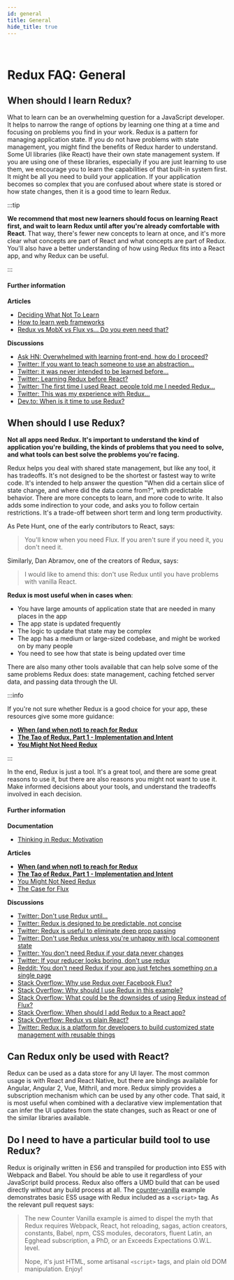 ```yaml
---
id: general
title: General
hide_title: true
---
```


&nbsp;

# Redux FAQ: General

## When should I learn Redux?

What to learn can be an overwhelming question for a JavaScript developer. It helps to narrow the range of options by learning one thing at a time and focusing on problems you find in your work. Redux is a pattern for managing application state. If you do not have problems with state management, you might find the benefits of Redux harder to understand. Some UI libraries (like React) have their own state management system. If you are using one of these libraries, especially if you are just learning to use them, we encourage you to learn the capabilities of that built-in system first. It might be all you need to build your application. If your application becomes so complex that you are confused about where state is stored or how state changes, then it is a good time to learn Redux.

:::tip

**We recommend that most new learners should focus on learning React first, and wait to learn Redux until after you're already comfortable with React**. That way, there's fewer new concepts to learn at once, and it's more clear what concepts are part of React and what concepts are part of Redux. You'll also have a better understanding of how using Redux fits into a React app, and why Redux can be useful.

:::

#### Further information

**Articles**

- [Deciding What Not To Learn](https://gedd.ski/post/what-not-to-learn/)
- [How to learn web frameworks](https://ux.shopify.com/how-to-learn-web-frameworks-9d447cb71e68)
- [Redux vs MobX vs Flux vs... Do you even need that?](https://goshakkk.name/redux-vs-mobx-vs-flux-etoomanychoices/)

**Discussions**

- [Ask HN: Overwhelmed with learning front-end, how do I proceed?](https://news.ycombinator.com/item?id=12882816)
- [Twitter: If you want to teach someone to use an abstraction...](https://twitter.com/acemarke/status/901329101088215044)
- [Twitter: it was never intended to be learned before...](https://twitter.com/dan_abramov/status/739961787295117312)
- [Twitter: Learning Redux before React?](https://twitter.com/dan_abramov/status/739962098030137344)
- [Twitter: The first time I used React, people told me I needed Redux...](https://twitter.com/raquelxmoss/status/901576285020856320)
- [Twitter: This was my experience with Redux...](https://twitter.com/garetmckinley/status/901500556568645634)
- [Dev.to: When is it time to use Redux?](https://dev.to/dan_abramov/comment/1n2k)

## When should I use Redux?

**Not all apps need Redux. It's important to understand the kind of application you're building, the kinds of problems that you need to solve, and what tools can best solve the problems you're facing.**

Redux helps you deal with shared state management, but like any tool, it has tradeoffs. It's not designed to be the shortest or fastest way to write code. It's intended to help answer the question "When did a certain slice of state change, and where did the data come from?", with predictable behavior. There are more concepts to learn, and more code to write. It also adds some indirection to your code, and asks you to follow certain restrictions. It's a trade-off between short term and long term productivity.

As Pete Hunt, one of the early contributors to React, says:

> You'll know when you need Flux. If you aren't sure if you need it, you don't need it.

Similarly, Dan Abramov, one of the creators of Redux, says:

> I would like to amend this: don't use Redux until you have problems with vanilla React.

**Redux is most useful when in cases when**:

- You have large amounts of application state that are needed in many places in the app
- The app state is updated frequently
- The logic to update that state may be complex
- The app has a medium or large-sized codebase, and might be worked on by many people
- You need to see how that state is being updated over time

There are also many other tools available that can help solve some of the same problems Redux does: state management, caching fetched server data, and passing data through the UI.

:::info

If you're not sure whether Redux is a good choice for your app, these resources give some more guidance:

- **[When (and when not) to reach for Redux](https://changelog.com/posts/when-and-when-not-to-reach-for-redux)**
- **[The Tao of Redux, Part 1 - Implementation and Intent](https://blog.isquaredsoftware.com/2017/05/idiomatic-redux-tao-of-redux-part-1/)**
- **[You Might Not Need Redux](https://medium.com/@dan_abramov/you-might-not-need-redux-be46360cf367)**

:::

In the end, Redux is just a tool. It's a great tool, and there are some great reasons to use it, but there are also reasons you might not want to use it. Make informed decisions about your tools, and understand the tradeoffs involved in each decision.

#### Further information

**Documentation**

- [Thinking in Redux: Motivation](../understanding/thinking-in-redux/Motivation.md)

**Articles**

- **[When (and when not) to reach for Redux](https://changelog.com/posts/when-and-when-not-to-reach-for-redux)**
- **[The Tao of Redux, Part 1 - Implementation and Intent](https://blog.isquaredsoftware.com/2017/05/idiomatic-redux-tao-of-redux-part-1/)**
- [You Might Not Need Redux](https://medium.com/@dan_abramov/you-might-not-need-redux-be46360cf367)
- [The Case for Flux](https://medium.com/swlh/the-case-for-flux-379b7d1982c6)

**Discussions**

- [Twitter: Don't use Redux until...](https://twitter.com/dan_abramov/status/699241546248536064)
- [Twitter: Redux is designed to be predictable, not concise](https://twitter.com/dan_abramov/status/733742952657342464)
- [Twitter: Redux is useful to eliminate deep prop passing](https://twitter.com/dan_abramov/status/732912085840089088)
- [Twitter: Don't use Redux unless you're unhappy with local component state](https://twitter.com/dan_abramov/status/725089243836588032)
- [Twitter: You don't need Redux if your data never changes](https://twitter.com/dan_abramov/status/737036433215610880)
- [Twitter: If your reducer looks boring, don't use redux](https://twitter.com/dan_abramov/status/802564042648944642)
- [Reddit: You don't need Redux if your app just fetches something on a single page](https://www.reddit.com/r/reactjs/comments/5exfea/feedback_on_my_first_redux_app/dagglqp/)
- [Stack Overflow: Why use Redux over Facebook Flux?](https://stackoverflow.com/questions/32461229/why-use-redux-over-facebook-flux)
- [Stack Overflow: Why should I use Redux in this example?](https://stackoverflow.com/questions/35675339/why-should-i-use-redux-in-this-example)
- [Stack Overflow: What could be the downsides of using Redux instead of Flux?](https://stackoverflow.com/questions/32021763/what-could-be-the-downsides-of-using-redux-instead-of-flux)
- [Stack Overflow: When should I add Redux to a React app?](https://stackoverflow.com/questions/36631761/when-should-i-add-redux-to-a-react-app)
- [Stack Overflow: Redux vs plain React?](https://stackoverflow.com/questions/39260769/redux-vs-plain-react/39261546#39261546)
- [Twitter: Redux is a platform for developers to build customized state management with reusable things](https://twitter.com/acemarke/status/793862722253447168)

## Can Redux only be used with React?

Redux can be used as a data store for any UI layer. The most common usage is with React and React Native, but there are bindings available for Angular, Angular 2, Vue, Mithril, and more. Redux simply provides a subscription mechanism which can be used by any other code. That said, it is most useful when combined with a declarative view implementation that can infer the UI updates from the state changes, such as React or one of the similar libraries available.

## Do I need to have a particular build tool to use Redux?

Redux is originally written in ES6 and transpiled for production into ES5 with Webpack and Babel. You should be able to use it regardless of your JavaScript build process. Redux also offers a UMD build that can be used directly without any build process at all. The [counter-vanilla](https://github.com/reduxjs/redux/tree/master/examples/counter-vanilla) example demonstrates basic ES5 usage with Redux included as a `<script>` tag. As the relevant pull request says:

> The new Counter Vanilla example is aimed to dispel the myth that Redux requires Webpack, React, hot reloading, sagas, action creators, constants, Babel, npm, CSS modules, decorators, fluent Latin, an Egghead subscription, a PhD, or an Exceeds Expectations O.W.L. level.
>
> Nope, it's just HTML, some artisanal `<script>` tags, and plain old DOM manipulation. Enjoy!

